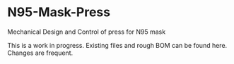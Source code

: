 # N95-Mask-Press
Mechanical Design and Control of press for N95 mask

This is a work in progress. Existing files and rough BOM can be found here. Changes are frequent.
